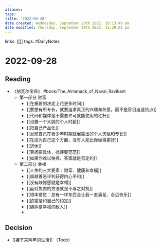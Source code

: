 ```yaml
---
aliases: 
tags: 
title: '2022-09-28'
date created: Wednesday, September 28th 2022, 10:13:48 am
date modified: Thursday, September 29th 2022, 11:29:01 pm
---
```

links: [[]]
tags: #DailyNotes 

# 2022-09-28

## Reading
- 《纳瓦尔宝典》 #book/The_Almanack_of_Naval_Ravikant 
	- 第一部分 财富
		- [[在重要的决定上花更多时间]] 
		- [[要想有所专长，就要追求真正的兴趣和热爱，而不是盲目追逐热点]] 
		- [[代码和媒体是不需要许可就能使用的杠杆]]
		- [[设置一个大胆的个人时薪]]
		- [[把自己产品化]]
		- [[发现自己在青少年时期就展露出的个人天赋和专长]]
		- [[在成为自己这个方面，没有人能比你做得更好]]
		- [[退休]]
		- [[表扬要具体，批评要范范]]
		- [[如果你难以抉择，答案就是否定的]]
	- 第二部分 幸福
		- [[人生的三大要素：财富、健康和幸福]]
		- [[超越善恶评判获得内心平和]]
		- [[没有缺憾感就是幸福]]
		- [[面对焦虑的方法就是不与之对抗]]
		- [[根本错觉：总有一样东西会让我一直满足、永远快乐]]
		- [[欲望是和自己的约定]]
		- [[嫉妒是幸福的敌人]]
		- 

## Decision
- [[接下来两年的生活]] （Todo）
